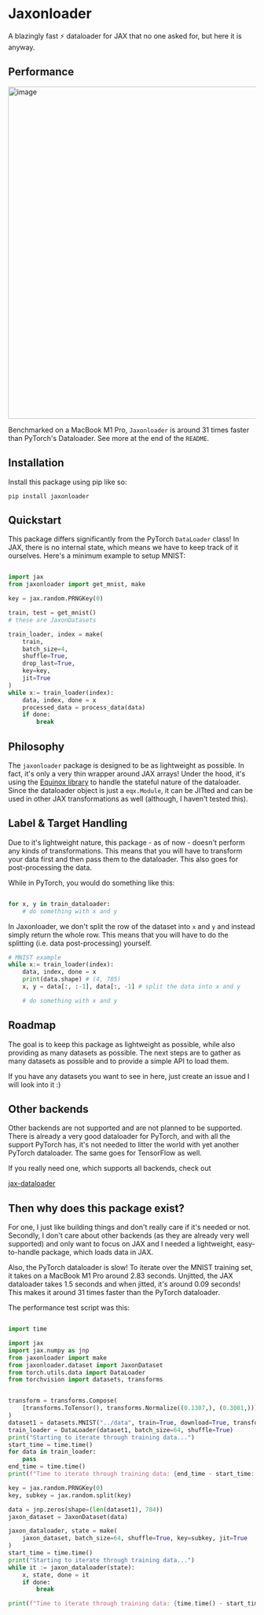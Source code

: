 # Jaxonloader

A blazingly fast ⚡️ dataloader for JAX that no one asked for, but here it is anyway.

## Performance

<img width="676" alt="image" src="https://github.com/Artur-Galstyan/jaxonloader/assets/63471891/2953505e-d88f-4458-a66a-86053bee15b7">

Benchmarked on a MacBook M1 Pro, `Jaxonloader` is around 31 times faster than PyTorch's Dataloader. See more at the end of the `README`.

## Installation

Install this package using pip like so:

```
pip install jaxonloader
```

## Quickstart

This package differs significantly from the PyTorch `DataLoader` class! In JAX,
there is no internal state, which means we have to keep track of it ourselves. Here's
a minimum example to setup MNIST:

```python

import jax
from jaxonloader import get_mnist, make

key = jax.random.PRNGKey(0)

train, test = get_mnist()
# these are JaxonDatasets

train_loader, index = make(
    train,
    batch_size=4,
    shuffle=True,
    drop_last=True,
    key=key,
    jit=True
)
while x:= train_loader(index):
    data, index, done = x
    processed_data = process_data(data)
    if done:
        break

```

## Philosophy

The `jaxonloader` package is designed to be as lightweight as possible. In fact, it's
only a very thin wrapper around JAX arrays! Under the hood, it's using
the [Equinox library](https://github.com/Patrick-Kidger/equinox) to handle the
stateful nature of the dataloader. Since the dataloader object is just a `eqx.Module`, it
can be JITted and can be used in other JAX transformations as well (although, I haven't tested this).

## Label & Target Handling

Due to it's lightweight nature, this package - as of now - doesn't perform any kinds of transformations. This means that you will have to transform your data first and then pass them to the dataloader. 
This also goes for post-processing the data. 

While in PyTorch, you would do something like this:

```python 

for x, y in train_dataloader:
    # do something with x and y

```

In Jaxonloader, we don't split the row of the dataset into `x` and `y` and instead 
simply return the whole row. This means that you will have to do the splitting (i.e. data post-processing) yourself. 

```python
# MNIST example
while x:= train_loader(index):
    data, index, done = x
    print(data.shape) # (4, 785)
    x, y = data[:, :-1], data[:, -1] # split the data into x and y

    # do something with x and y
```

## Roadmap

The goal is to keep this package as lightweight as possible, while also providing as 
many datasets as possible. The next steps are to gather as many datasets as possible 
and to provide a simple API to load them.

If you have any datasets you want to see in here, just create an issue and I will look into it :)

## Other backends

Other backends are not supported and are not planned to be supported. There is already
a very good dataloader for PyTorch, and with all the support PyTorch has, it's not
needed to litter the world with yet another PyTorch dataloader. The same goes for TensorFlow as well.

If you really need one, which supports all backends, check out

[jax-dataloader](https://github.com/BirkhoffG/jax-dataloader)

## Then why does this package exist?

For one, I just like building things and don't really care if it's needed or not. Secondly,
I don't care about other backends (as they are already very well supported) and only want to
focus on JAX and I needed a lightweight, easy-to-handle package, which loads data in JAX.

Also, the PyTorch dataloader is slow! To iterate over the MNIST training set, it takes
on a MacBook M1 Pro around 2.83 seconds. Unjitted, the JAX dataloader takes 1.5 seconds and
when jitted, it's around 0.09 seconds! This makes it around 31 times faster than the PyTorch dataloader. 

The performance test script was this:

```python

import time

import jax
import jax.numpy as jnp
from jaxonloader import make
from jaxonloader.dataset import JaxonDataset
from torch.utils.data import DataLoader
from torchvision import datasets, transforms


transform = transforms.Compose(
    [transforms.ToTensor(), transforms.Normalize((0.1307,), (0.3081,))]
)
dataset1 = datasets.MNIST("../data", train=True, download=True, transform=transform)
train_loader = DataLoader(dataset1, batch_size=64, shuffle=True)
print("Starting to iterate through training data...")
start_time = time.time()
for data in train_loader:
    pass
end_time = time.time()
print(f"Time to iterate through training data: {end_time - start_time:.2f} seconds")

key = jax.random.PRNGKey(0)
key, subkey = jax.random.split(key)

data = jnp.zeros(shape=(len(dataset1), 784))
jaxon_dataset = JaxonDataset(data)

jaxon_dataloader, state = make(
    jaxon_dataset, batch_size=64, shuffle=True, key=subkey, jit=True
)
start_time = time.time()
print("Starting to iterate through training data...")
while it := jaxon_dataloader(state):
    x, state, done = it
    if done:
        break

print(f"Time to iterate through training data: {time.time() - start_time:.2f} seconds")
```
